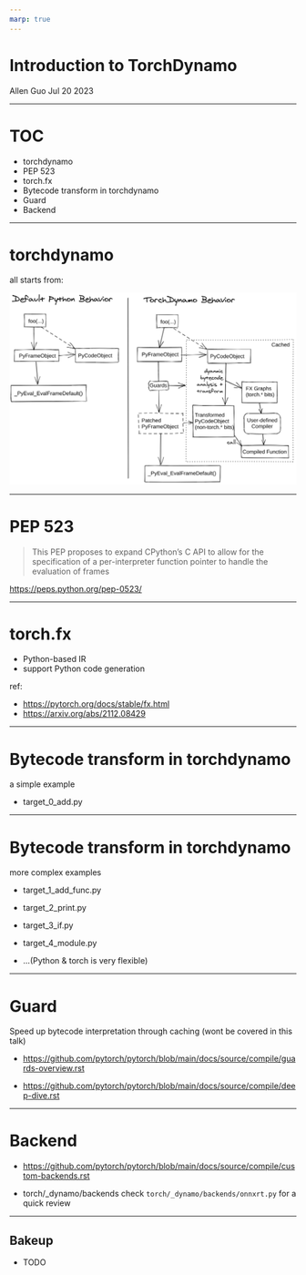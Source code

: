 ```yaml
---
marp: true
---
```


# Introduction to TorchDynamo

Allen Guo
Jul 20 2023

---

# TOC

- torchdynamo
- PEP 523
- torch.fx
- Bytecode transform in torchdynamo
- Guard
- Backend

---

# torchdynamo

all starts from:

![width:700px](./imgs/TorchDynamo.png)

<!-- https://pytorch.org/docs/stable/dynamo/index.html -->

---

# PEP 523

> This PEP proposes to expand CPython’s C API to allow for the specification of a per-interpreter function pointer to handle the evaluation of frames

https://peps.python.org/pep-0523/

---

# torch.fx

- Python-based IR
- support Python code generation

ref:

- https://pytorch.org/docs/stable/fx.html
- https://arxiv.org/abs/2112.08429

---

# Bytecode transform in torchdynamo

a simple example

- target_0_add.py

---

# Bytecode transform in torchdynamo

more complex examples

- target_1_add_func.py
- target_2_print.py
- target_3_if.py
- target_4_module.py

- ...(Python & torch is very flexible)

---

# Guard

Speed up bytecode interpretation through caching
(wont be covered in this talk)

- https://github.com/pytorch/pytorch/blob/main/docs/source/compile/guards-overview.rst

- https://github.com/pytorch/pytorch/blob/main/docs/source/compile/deep-dive.rst

---

# Backend

- https://github.com/pytorch/pytorch/blob/main/docs/source/compile/custom-backends.rst

- torch/\_dynamo/backends
  check `torch/_dynamo/backends/onnxrt.py` for a quick review

---

## Bakeup

- TODO
